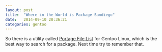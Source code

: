 ```yaml
---
layout: post
title:  "Where in the World is Package Sandiego"
date:   2014-09-10 20:36:21
categories: gentoo
---
```

So there is a utility called [Portage File List][pfl] for Gentoo Linux, which is the best way to search for a package. Next time try to remember that.

[pfl]: http://www.portagefilelist.de/site/start    
